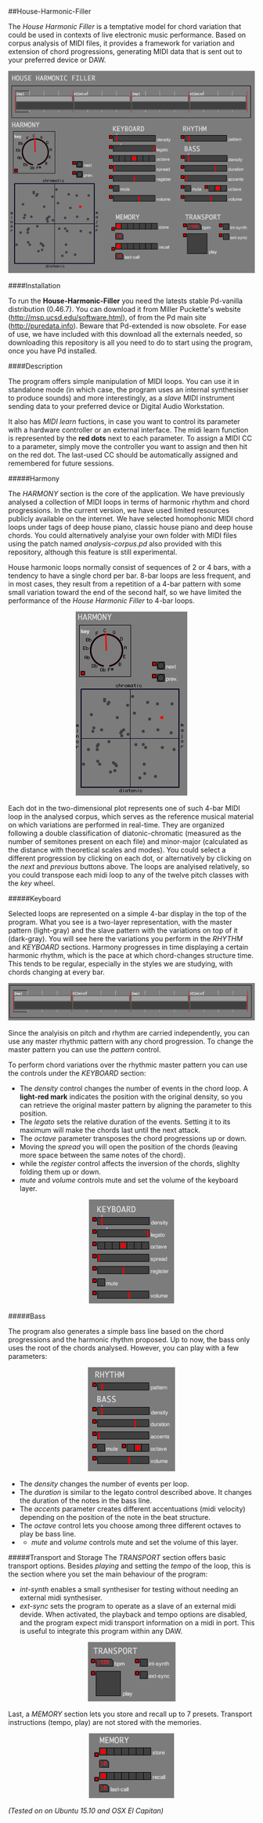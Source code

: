 
##House-Harmonic-Filler

The *House Harmonic Filler* is a temptative model for chord variation that could be used in contexts of live electronic music performance. Based on corpus analysis of MIDI files, it provides a framework for variation and extension of chord progressions, generating MIDI data that is sent out to your preferred device or DAW.

<p align="center">
  <img src="/doc/img-hhf.png"/>
</p>

####Installation

To run the **House-Harmonic-Filler** you need the latests stable Pd-vanilla distribution (0.46.7). You can download it from Miller Puckette's website (http://msp.ucsd.edu/software.html), of from the Pd main site (http://puredata.info). Beware that Pd-extended is now obsolete. For ease of use, we have included with this download all the externals needed, so downloading this repository is all you need to do to start using the program, once you have Pd installed.

####Description

The program offers simple manipulation of MIDI loops. You can use it in standalone mode (in which case, the program uses an internal synthesiser to produce sounds) and more interestingly, as a *slave* MIDI instrument sending data to your preferred device or Digital Audio Workstation. 

It also has *MIDI learn* fuctions, in case you want to control its parameter with a hardware controller or an external interface. The midi learn function is represented by the **red dots** next to each parameter. To assign a MIDI CC to a parameter, simply move the controller you want to assign and then hit on the red dot. The last-used CC should be automatically assigned and remembered for future sessions.

#####Harmony

The *HARMONY* section is the core of the application. We have previously analysed a collection of MIDI loops in terms of harmonic rhythm and chord progressions. In the current version, we have used limited resources publicly available on the internet. We have selected homophonic MIDI chord loops under tags of deep house piano, classic house piano and deep house chords. You could alternatively analyise your own folder with MIDI files using the patch named *analysis-corpus.pd* also provided with this repository, although this feature is still experimental.   

House harmonic loops normally consist of sequences of 2 or 4 bars, with a tendency to have a single chord per bar. 8-bar loops are less frequent, and in most cases, they result from a repetition of a 4-bar pattern with some small variation toward the end of the second half, so we have limited the performance of the *House Harmonic Filler* to 4-bar loops.

<p align="center">
  <img src="/doc/img-harmony.png"/>
</p>

Each dot in the two-dimensional plot represents one of such 4-bar MIDI loop in the analysed corpus, which serves as the reference musical material on which variations are performed in real-time. They are organized following a double classification of diatonic-chromatic (measured as the number of semitones present on each file) and minor-major (calculated as the distance with theoretical scales and modes). You could select a different progression by clicking on each dot, or alternatively by clicking on the *next* and *previous* buttons above. The loops are analyised relatively, so you could transpose each midi loop to any of the twelve pitch classes with the *key* wheel.

#####Keyboard

Selected loops are represented on a simple 4-bar display in the top of the program. What you see is a two-layer representation, with the master pattern (light-gray) and the slave pattern with the variations on top of it (dark-gray). You will see here the variations you perform in the *RHYTHM* and *KEYBOARD* sections. Harmony progresses in time displaying a certain harmonic rhythm, which is the pace at which chord-changes structure time. This tends to be regular, especially in the styles we are studying, with chords changing at every bar.

<p align="center">
  <img src="/doc/img-loop.png"/>
</p>

Since the analyisis on pitch and rhythm are carried independently, you can use any master rhythmic pattern with any chord progression. To change the master pattern you can use the *pattern* control.

To perform chord variations over the rhythmic master pattern you can use the controls under the *KEYBOARD* section:

- The *density* control changes the number of events in the chord loop. A **light-red mark** indicates the position with the original density, so you can retrieve the original master pattern by aligning the parameter to this position.
- The *legato* sets the relative duration of the events. Setting it to its maximum will make the chords last until the next attack.
- The *octave* parameter transposes the chord progressions up or down.
- Moving the *spread* you will open the position of the chords (leaving more space between the same notes of the chord).
- while the *register* control affects the inversion of the chords, slighlty folding them up or down.
- *mute* and *volume* controls mute and set the volume of the keyboard layer.

<p align="center">
  <img src="/doc/img-chords.png"/>
</p>

#####Bass

The program also generates a simple bass line based on the chord progressions and the harmonic rhythm proposed. Up to now, the bass only uses the root of the chords analysed. However, you can play with a few parameters:

<p align="center">
  <img src="/doc/img-bass.png"/>
</p>

- The *density* changes the number of events per loop.
- The *duration* is similar to the legato control described above. It changes the duration of the notes in the bass line.
- The *accents* parameter creates different accentuations (midi velocity) depending on the position of the note in the beat structure.
- The *octave* control lets you choose among three different octaves to play be bass line.
- - *mute* and *volume* controls mute and set the volume of this layer.

#####Transport and Storage
The *TRANSPORT* section offers basic transport options. Besides *playing* and setting the *tempo* of the loop, this is the section where you set the main behaviour of the program:

- *int-synth* enables a small synthesiser for testing without needing an external midi synthesiser.
- *ext-sync* sets the program to operate as a slave of an external midi devide. When activated, the playback and tempo options are disabled, and the program expect midi transport information on a midi in port. This is useful to integrate this program within any DAW.

<p align="center">
  <img src="/doc/img-transport.png"/>
</p>

Last, a *MEMORY* section lets you store and recall up to 7 presets. Transport instructions (tempo, play) are not stored with the memories.

<p align="center">
  <img src="/doc/img-memory.png"/>
</p>

*(Tested on on Ubuntu 15.10 and OSX El Capitan)*
